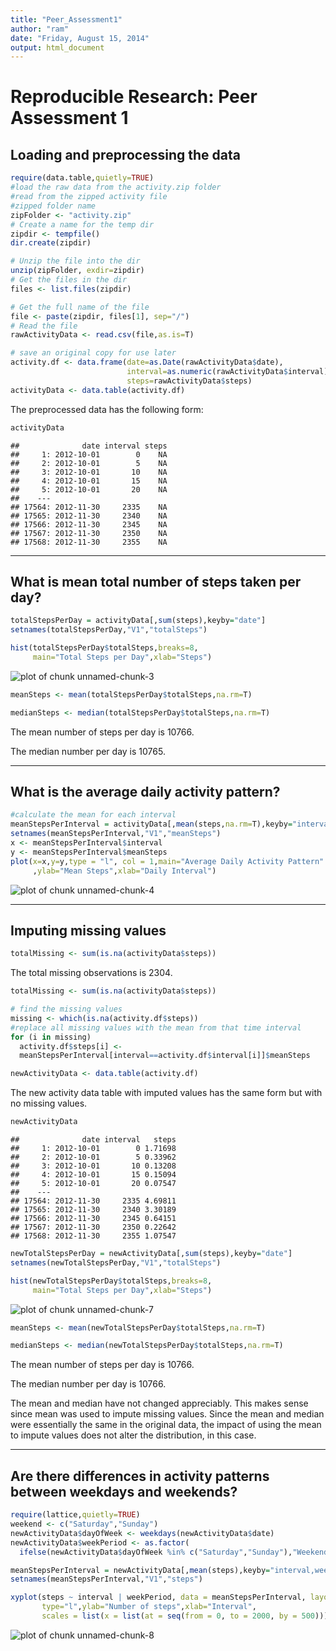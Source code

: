 ```yaml
---
title: "Peer_Assessment1"
author: "ram"
date: "Friday, August 15, 2014"
output: html_document
---
```


# Reproducible Research: Peer Assessment 1


## Loading and preprocessing the data


```r
require(data.table,quietly=TRUE)
#load the raw data from the activity.zip folder
#read from the zipped activity file
#zipped folder name
zipFolder <- "activity.zip"
# Create a name for the temp dir 
zipdir <- tempfile()
dir.create(zipdir)

# Unzip the file into the dir
unzip(zipFolder, exdir=zipdir)
# Get the files in the dir
files <- list.files(zipdir)

# Get the full name of the file
file <- paste(zipdir, files[1], sep="/")
# Read the file
rawActivityData <- read.csv(file,as.is=T)

# save an original copy for use later
activity.df <- data.frame(date=as.Date(rawActivityData$date),
                          interval=as.numeric(rawActivityData$interval),
                          steps=rawActivityData$steps)
activityData <- data.table(activity.df)
```

The preprocessed data has the following form:

```r
activityData
```

```
##              date interval steps
##     1: 2012-10-01        0    NA
##     2: 2012-10-01        5    NA
##     3: 2012-10-01       10    NA
##     4: 2012-10-01       15    NA
##     5: 2012-10-01       20    NA
##    ---                          
## 17564: 2012-11-30     2335    NA
## 17565: 2012-11-30     2340    NA
## 17566: 2012-11-30     2345    NA
## 17567: 2012-11-30     2350    NA
## 17568: 2012-11-30     2355    NA
```

------

## What is mean total number of steps taken per day?

```r
totalStepsPerDay = activityData[,sum(steps),keyby="date"]
setnames(totalStepsPerDay,"V1","totalSteps")

hist(totalStepsPerDay$totalSteps,breaks=8,
     main="Total Steps per Day",xlab="Steps")
```

![plot of chunk unnamed-chunk-3](figure/unnamed-chunk-3.png) 

```r
meanSteps <- mean(totalStepsPerDay$totalSteps,na.rm=T)

medianSteps <- median(totalStepsPerDay$totalSteps,na.rm=T)
```

The mean number of steps per day is 10766.

The median number per day is 10765.

------

## What is the average daily activity pattern?


```r
#calculate the mean for each interval
meanStepsPerInterval = activityData[,mean(steps,na.rm=T),keyby="interval"]
setnames(meanStepsPerInterval,"V1","meanSteps")
x <- meanStepsPerInterval$interval
y <- meanStepsPerInterval$meanSteps
plot(x=x,y=y,type = "l", col = 1,main="Average Daily Activity Pattern"
     ,ylab="Mean Steps",xlab="Daily Interval")
```

![plot of chunk unnamed-chunk-4](figure/unnamed-chunk-4.png) 

------

## Imputing missing values


```r
totalMissing <- sum(is.na(activityData$steps))
```

The total missing observations is 2304.


```r
totalMissing <- sum(is.na(activityData$steps))

# find the missing values
missing <- which(is.na(activity.df$steps))
#replace all missing values with the mean from that time interval
for (i in missing)
  activity.df$steps[i] <- 
  meanStepsPerInterval[interval==activity.df$interval[i]]$meanSteps

newActivityData <- data.table(activity.df)
```

The new activity data table with imputed values has the same form but with no missing values.


```r
newActivityData
```

```
##              date interval   steps
##     1: 2012-10-01        0 1.71698
##     2: 2012-10-01        5 0.33962
##     3: 2012-10-01       10 0.13208
##     4: 2012-10-01       15 0.15094
##     5: 2012-10-01       20 0.07547
##    ---                            
## 17564: 2012-11-30     2335 4.69811
## 17565: 2012-11-30     2340 3.30189
## 17566: 2012-11-30     2345 0.64151
## 17567: 2012-11-30     2350 0.22642
## 17568: 2012-11-30     2355 1.07547
```

```r
newTotalStepsPerDay = newActivityData[,sum(steps),keyby="date"]
setnames(newTotalStepsPerDay,"V1","totalSteps")

hist(newTotalStepsPerDay$totalSteps,breaks=8,
     main="Total Steps per Day",xlab="Steps")
```

![plot of chunk unnamed-chunk-7](figure/unnamed-chunk-7.png) 

```r
meanSteps <- mean(newTotalStepsPerDay$totalSteps,na.rm=T)

medianSteps <- median(newTotalStepsPerDay$totalSteps,na.rm=T)
```

The mean number of steps per day is 10766.

The median number per day is 10766.

The mean and median have not changed appreciably. This makes sense since mean was used to impute missing values. Since the mean and median were essentially the same in the original data, the impact of using the mean to impute values does not alter the distribution, in this case.

------

## Are there differences in activity patterns between weekdays and weekends?


```r
require(lattice,quietly=TRUE)
weekend <- c("Saturday","Sunday")
newActivityData$dayOfWeek <- weekdays(newActivityData$date)
newActivityData$weekPeriod <- as.factor(
  ifelse(newActivityData$dayOfWeek %in% c("Saturday","Sunday"),"Weekend","Weekday"))

meanStepsPerInterval = newActivityData[,mean(steps),keyby="interval,weekPeriod"]
setnames(meanStepsPerInterval,"V1","steps")

xyplot(steps ~ interval | weekPeriod, data = meanStepsPerInterval, layout = c(1, 2),
       type="l",ylab="Number of steps",xlab="Interval",
       scales = list(x = list(at = seq(from = 0, to = 2000, by = 500))))
```

![plot of chunk unnamed-chunk-8](figure/unnamed-chunk-8.png) 
